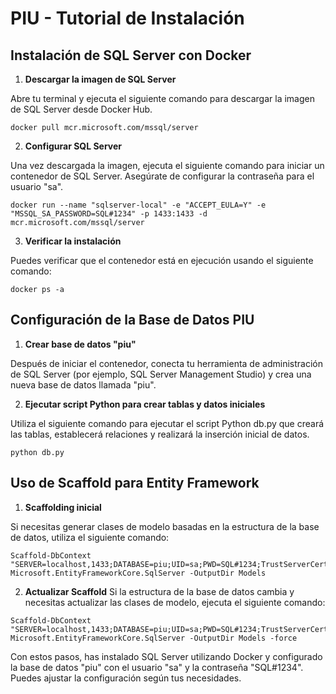 # PIU - Tutorial de Instalación

## Instalación de SQL Server con Docker

1. **Descargar la imagen de SQL Server**

Abre tu terminal y ejecuta el siguiente comando para descargar la imagen de SQL Server desde Docker Hub.

```
docker pull mcr.microsoft.com/mssql/server
```
2. **Configurar SQL Server**

Una vez descargada la imagen, ejecuta el siguiente comando para iniciar un contenedor de SQL Server. Asegúrate de configurar la contraseña para el usuario "sa".
```
docker run --name "sqlserver-local" -e "ACCEPT_EULA=Y" -e "MSSQL_SA_PASSWORD=SQL#1234" -p 1433:1433 -d mcr.microsoft.com/mssql/server
```
3. **Verificar la instalación**

Puedes verificar que el contenedor está en ejecución usando el siguiente comando:
```
docker ps -a
```

## Configuración de la Base de Datos PIU
1. **Crear base de datos "piu"**

Después de iniciar el contenedor, conecta tu herramienta de administración de SQL Server (por ejemplo, SQL Server Management Studio) y crea una nueva base de datos llamada "piu".

2. **Ejecutar script Python para crear tablas y datos iniciales**


Utiliza el siguiente comando para ejecutar el script Python db.py que creará las tablas, establecerá relaciones y realizará la inserción inicial de datos.
```
python db.py
```

## Uso de Scaffold para Entity Framework

1. **Scaffolding inicial**

Si necesitas generar clases de modelo basadas en la estructura de la base de datos, utiliza el siguiente comando:

```
Scaffold-DbContext "SERVER=localhost,1433;DATABASE=piu;UID=sa;PWD=SQL#1234;TrustServerCertificate=True;" Microsoft.EntityFrameworkCore.SqlServer -OutputDir Models
```

2. **Actualizar Scaffold**
Si la estructura de la base de datos cambia y necesitas actualizar las clases de modelo, ejecuta el siguiente comando:

```
Scaffold-DbContext "SERVER=localhost,1433;DATABASE=piu;UID=sa;PWD=SQL#1234;TrustServerCertificate=True;" Microsoft.EntityFrameworkCore.SqlServer -OutputDir Models -force
```

Con estos pasos, has instalado SQL Server utilizando Docker y configurado la base de datos "piu" con el usuario "sa" y la contraseña "SQL#1234". Puedes ajustar la configuración según tus necesidades.
